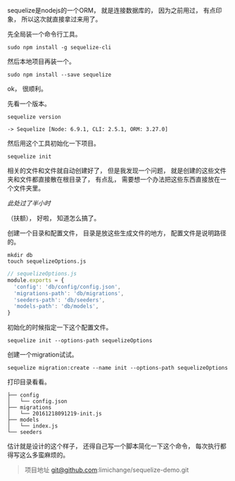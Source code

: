 sequelize是nodejs的一个ORM，
就是连接数据库的，
因为之前用过，
有点印象，
所以这次就直接拿过来用了。

先全局装一个命令行工具。
```
sudo npm install -g sequelize-cli
```

然后本地项目再装一个。
```
sudo npm install --save sequelize
```

ok，
很顺利。

先看一个版本。
```
sequelize version

-> Sequelize [Node: 6.9.1, CLI: 2.5.1, ORM: 3.27.0]
```

然后用这个工具初始化一下项目。
```
sequelize init
```

相关的文件和文件就自动创建好了，
但是我发现一个问题，
就是创建的这些文件夹和文件都直接散在根目录了，
有点乱，
需要想一个办法把这些东西直接放在一个文件夹里。

*此处过了半小时*

（扶额），
好啦，
知道怎么搞了。

创建一个目录和配置文件，
目录是放这些生成文件的地方，
配置文件是说明路径的。
```
mkdir db
touch sequelizeOptions.js
```

```js
// sequelizeOptions.js
module.exports = {
  'config': 'db/config/config.json',
  'migrations-path': 'db/migrations',
  'seeders-path': 'db/seeders',
  'models-path': 'db/models',
}
```

初始化的时候指定一下这个配置文件。
```
sequelize init --options-path sequelizeOptions
```

创建一个migration试试。
```
sequelize migration:create --name init --options-path sequelizeOptions
```

打印目录看看。
```
├── config
│   └── config.json
├── migrations
│   └── 20161218091219-init.js
├── models
│   └── index.js
└── seeders
```

估计就是设计的这个样子，
还得自己写一个脚本简化一下这个命令，
每次执行都得写这么多蛮麻烦的。

> 项目地址
> git@github.com:limichange/sequelize-demo.git
